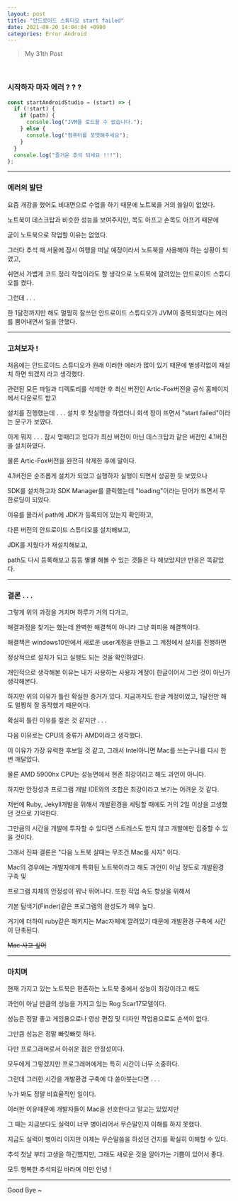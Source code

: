 ```yaml
---
layout: post
title: "안드로이드 스튜디오 start failed"
date: 2021-09-20 14:04:04 +0900
categories: Error Android
---
```


> My 31th Post

<br>

### 시작하자 마자 에러 ? ? ?

```javascript
const startAndroidStudio = (start) => {
  if (!start) {
    if (path) {
      console.log("JVM을 로드할 수 없습니다.");
    } else {
      console.log("컴퓨터를 포맷해주세요");
    }
  }
  console.log("즐거운 추석 되세요 !!!");
};
```

---

### 에러의 발단

요즘 개강을 했어도 비대면으로 수업을 하기 때문에 노트북을 거의 쓸일이 없었다.

노트북이 데스크탑과 비슷한 성능을 보여주지만, 목도 아프고 손목도 아프기 때문에

굳이 노트북으로 작업할 이유는 없었다.

그러다 추석 때 서울에 잠시 여행을 떠날 예정이라서 노트북을 사용해야 하는 상황이 되었고,

쉬면서 가볍게 코드 정리 작업이라도 할 생각으로 노트북에 깔려있는 안드로이드 스튜디오를 켰다.

그런데 . . .

한 1달전까지만 해도 멀쩡히 잘쓰던 안드로이드 스튜디오가 JVM이 중복되었다는 에러를 뿜어내면서 일을 안했다.

---

### 고쳐보자 !

처음에는 안드로이드 스튜디오가 원래 이러한 에러가 많이 있기 때문에 별생각없이 재설치 하면 되겠지 라고 생각했다.

관련된 모든 파일과 디렉토리를 삭제한 후 최신 버전인 Artic-Fox버전을 공식 홈페이지에서 다운로드 받고

설치를 진행했는데 . . . 설치 후 첫실행을 하였더니 회색 창이 뜨면서 "start failed"이라는 문구가 보였다.

이게 뭐지 . . . 잠시 멍때리고 있다가 최신 버전이 아닌 데스크탑과 같은 버전인 4.1버전을 설치하였다.

물론 Artic-Fox버전을 완전히 삭제한 후에 말이다.

4.1버전은 순조롭게 설치가 되었고 실행하자 실행이 되면서 성공한 듯 보였으나

SDK를 설치하고자 SDK Manager를 클릭했는데 "loading"이라는 단어가 뜨면서 무한로딩이 되었다.

이유를 몰라서 path에 JDK가 등록되어 있는지 확인하고,

다른 버전의 안드로이드 스튜디오를 설치해보고,

JDK를 지웠다가 재설치해보고,

path도 다시 등록해보고 등등 별별 해볼 수 있는 것들은 다 해보았지만 반응은 똑같았다.

---

### 결론 . . .

그렇게 위의 과정을 거치며 하루가 거의 다가고,

해결과정을 찾기는 했는데 완벽한 해결책이 아니라 그냥 회피용 해결책이다.

해결책은 windows10안에서 새로운 user계정을 만들고 그 계정에서 설치를 진행하면

정상적으로 설치가 되고 실행도 되는 것을 확인하였다.

개인적으로 생각해본 이유는 내가 사용하는 사용자 계정이 한글이어서 그런 것이 아닌가 생각해본다.

하지만 위의 이유가 틀린 확실한 증거가 있다. 지금까지도 한글 계정이었고, 1달전만 해도 멀쩡히 잘 동작했기 때문이다.

확실히 틀린 이유를 짚은 것 같지만 . . .

다음 이유로는 CPU의 종류가 AMD이라고 생각했다.

이 이유가 가장 유력한 후보일 것 같고, 그래서 Intel아니면 Mac를 쓰는구나를 다시 한 번 깨달았다.

물론 AMD 5900hx CPU는 성능면에서 현존 최강이라고 해도 과언이 아니다.

하지만 안정성과 프로그램 개발 IDE와의 조합은 최강이라고 보기는 어려운 것 같다.

저번에 Ruby, Jekyll개발을 위해서 개발환경을 세팅할 때에도 거의 2일 이상을 고생했던 것으로 기억한다.

그만큼의 시간을 개발에 투자할 수 있다면 스트레스도 받지 않고 개발에만 집중할 수 있을 것이다.

그래서 진짜 결론은 "다음 노트북 살때는 무조건 Mac를 사자" 이다.

Mac의 경우에는 개발자에게 특화된 노트북이라고 해도 과언이 아닐 정도로 개발환경 구축 및

프로그램 자체의 안정성이 워낙 뛰어나다. 또한 작업 속도 향상을 위해서

기본 탐색기(Finder)같은 프로그램의 완성도가 매우 높다.

거기에 더하여 ruby같은 패키지는 Mac자체에 깔려있기 때문에 개발환경 구축에 시간이 단축된다.

~~Mac 사고 싶어~~

---

### 마치며

현재 가지고 있는 노트북은 현존하는 노트북 중에서 성능이 최강이라고 해도

과언이 아닐 만큼의 성능을 가지고 있는 Rog Scar17모델이다.

성능은 정말 좋고 게임용으로나 영상 편집 및 디자인 작업용으로도 손색이 없다.

그만큼 성능은 정말 빠릿빠릿 하다.

다만 프로그래머로서 아쉬운 점은 안정성이다.

모두에게 그렇겠지만 프로그래머에게는 특히 시간이 너무 소중하다.

그런데 그러한 시간을 개발환경 구축에 다 쏟아붓는다면 . . .

누가 봐도 정말 비효율적인 일이다.

이러한 이유때문에 개발자들이 Mac을 선호한다고 알고는 있었지만

그 때는 지금보다도 실력이 너무 병아리어서 무슨말인지 이해를 하지 못했다.

지금도 실력이 병아리 이지만 이제는 무슨말씀을 하셨던 건지를 확실히 이해할 수 있다.

추석 첫날 부터 고생을 하긴했지만, 그래도 새로운 것을 알아가는 기쁨이 있어서 좋다.

모두 행복한 추석되길 바라며 이만 안녕 !

---

Good Bye ~

